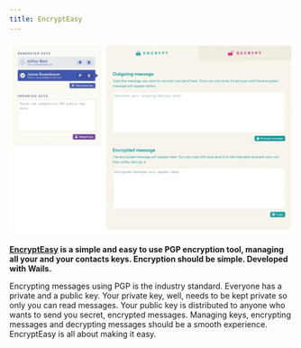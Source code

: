 ```yaml
---
title: EncryptEasy
---
```


![EncryptEasy](../../../../assets/showcase-images/encrypteasy.webp)

**[EncryptEasy](https://www.encrypteasy.app) is a simple and easy to use PGP
encryption tool, managing all your and your contacts keys. Encryption should be
simple. Developed with Wails.**

Encrypting messages using PGP is the industry standard. Everyone has a private
and a public key. Your private key, well, needs to be kept private so only you
can read messages. Your public key is distributed to anyone who wants to send
you secret, encrypted messages. Managing keys, encrypting messages and
decrypting messages should be a smooth experience. EncryptEasy is all about
making it easy.
